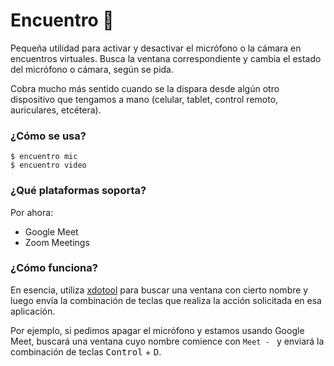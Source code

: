 # Encuentro :two_women_holding_hands:

Pequeña utilidad para activar y desactivar el micrófono o la cámara en encuentros virtuales. Busca la ventana correspondiente y cambia el estado del micrófono o cámara, según se pida.

Cobra mucho más sentido cuando se la dispara desde algún otro dispositivo que tengamos a mano (celular, tablet, control remoto, auriculares, etcétera).

### ¿Cómo se usa?

```
$ encuentro mic
$ encuentro video
```

### ¿Qué plataformas soporta?

Por ahora:
* Google Meet
* Zoom Meetings

### ¿Cómo funciona?

En esencia, utiliza [xdotool](https://www.semicomplete.com/projects/xdotool/) para buscar una ventana con cierto nombre y luego envía la combinación de teclas que realiza la acción solicitada en esa aplicación. 

Por ejemplo, si pedimos apagar el micrófono y estamos usando Google Meet, buscará una ventana cuyo nombre comience con `Meet - ` y enviará la combinación de teclas <kbd>Control</kbd> + <kbd>D</kbd>.
